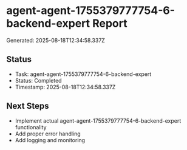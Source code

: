 # agent-agent-1755379777754-6-backend-expert Report

Generated: 2025-08-18T12:34:58.337Z

## Status
- Task: agent-agent-1755379777754-6-backend-expert
- Status: Completed
- Timestamp: 2025-08-18T12:34:58.337Z

## Next Steps
- Implement actual agent-agent-1755379777754-6-backend-expert functionality
- Add proper error handling
- Add logging and monitoring
